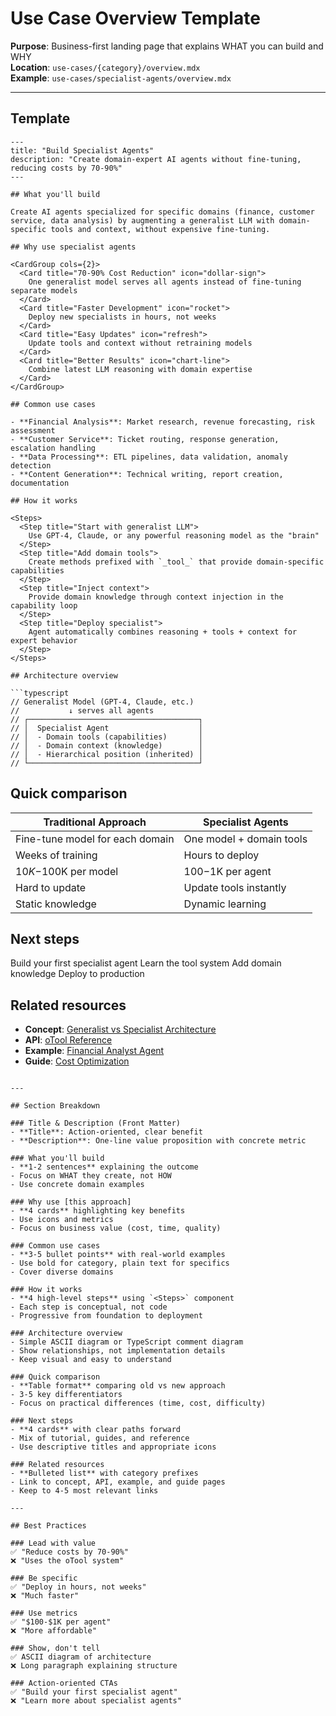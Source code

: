 # Use Case Overview Template

**Purpose**: Business-first landing page that explains WHAT you can build and WHY  
**Location**: `use-cases/{category}/overview.mdx`  
**Example**: `use-cases/specialist-agents/overview.mdx`

---

## Template

```mdx
---
title: "Build Specialist Agents"
description: "Create domain-expert AI agents without fine-tuning, reducing costs by 70-90%"
---

## What you'll build

Create AI agents specialized for specific domains (finance, customer service, data analysis) by augmenting a generalist LLM with domain-specific tools and context, without expensive fine-tuning.

## Why use specialist agents

<CardGroup cols={2}>
  <Card title="70-90% Cost Reduction" icon="dollar-sign">
    One generalist model serves all agents instead of fine-tuning separate models
  </Card>
  <Card title="Faster Development" icon="rocket">
    Deploy new specialists in hours, not weeks
  </Card>
  <Card title="Easy Updates" icon="refresh">
    Update tools and context without retraining models
  </Card>
  <Card title="Better Results" icon="chart-line">
    Combine latest LLM reasoning with domain expertise
  </Card>
</CardGroup>

## Common use cases

- **Financial Analysis**: Market research, revenue forecasting, risk assessment
- **Customer Service**: Ticket routing, response generation, escalation handling
- **Data Processing**: ETL pipelines, data validation, anomaly detection
- **Content Generation**: Technical writing, report creation, documentation

## How it works

<Steps>
  <Step title="Start with generalist LLM">
    Use GPT-4, Claude, or any powerful reasoning model as the "brain"
  </Step>
  <Step title="Add domain tools">
    Create methods prefixed with `_tool_` that provide domain-specific capabilities
  </Step>
  <Step title="Inject context">
    Provide domain knowledge through context injection in the capability loop
  </Step>
  <Step title="Deploy specialist">
    Agent automatically combines reasoning + tools + context for expert behavior
  </Step>
</Steps>

## Architecture overview

```typescript
// Generalist Model (GPT-4, Claude, etc.)
//           ↓ serves all agents
// ┌──────────────────────────────────────┐
// │  Specialist Agent                    │
// │  - Domain tools (capabilities)       │
// │  - Domain context (knowledge)        │
// │  - Hierarchical position (inherited) │
// └──────────────────────────────────────┘
```

## Quick comparison

| Traditional Approach | Specialist Agents |
|---------------------|-------------------|
| Fine-tune model for each domain | One model + domain tools |
| Weeks of training | Hours to deploy |
| $10K-$100K per model | $100-$1K per agent |
| Hard to update | Update tools instantly |
| Static knowledge | Dynamic learning |

## Next steps

<CardGroup cols={2}>
  <Card title="30-Minute Quickstart" icon="bolt" href="/use-cases/specialist-agents/quickstart">
    Build your first specialist agent
  </Card>
  <Card title="Tool Augmentation" icon="wrench" href="/use-cases/specialist-agents/tool-augmentation">
    Learn the tool system
  </Card>
  <Card title="Context Injection" icon="brain" href="/use-cases/specialist-agents/context-injection">
    Add domain knowledge
  </Card>
  <Card title="Production Guide" icon="server" href="/use-cases/specialist-agents/production">
    Deploy to production
  </Card>
</CardGroup>

## Related resources

- **Concept**: [Generalist vs Specialist Architecture](/concepts/generalist-vs-specialist)
- **API**: [oTool Reference](/api/tools)
- **Example**: [Financial Analyst Agent](/examples/specialist-agents/financial)
- **Guide**: [Cost Optimization](/guides/cost-optimization)
```

---

## Section Breakdown

### Title & Description (Front Matter)
- **Title**: Action-oriented, clear benefit
- **Description**: One-line value proposition with concrete metric

### What you'll build
- **1-2 sentences** explaining the outcome
- Focus on WHAT they create, not HOW
- Use concrete domain examples

### Why use [this approach]
- **4 cards** highlighting key benefits
- Use icons and metrics
- Focus on business value (cost, time, quality)

### Common use cases
- **3-5 bullet points** with real-world examples
- Use bold for category, plain text for specifics
- Cover diverse domains

### How it works
- **4 high-level steps** using `<Steps>` component
- Each step is conceptual, not code
- Progressive from foundation to deployment

### Architecture overview
- Simple ASCII diagram or TypeScript comment diagram
- Show relationships, not implementation details
- Keep visual and easy to understand

### Quick comparison
- **Table format** comparing old vs new approach
- 3-5 key differentiators
- Focus on practical differences (time, cost, difficulty)

### Next steps
- **4 cards** with clear paths forward
- Mix of tutorial, guides, and reference
- Use descriptive titles and appropriate icons

### Related resources
- **Bulleted list** with category prefixes
- Link to concept, API, example, and guide pages
- Keep to 4-5 most relevant links

---

## Best Practices

### Lead with value
✅ "Reduce costs by 70-90%"  
❌ "Uses the oTool system"

### Be specific
✅ "Deploy in hours, not weeks"  
❌ "Much faster"

### Use metrics
✅ "$100-$1K per agent"  
❌ "More affordable"

### Show, don't tell
✅ ASCII diagram of architecture  
❌ Long paragraph explaining structure

### Action-oriented CTAs
✅ "Build your first specialist agent"  
❌ "Learn more about specialist agents"

